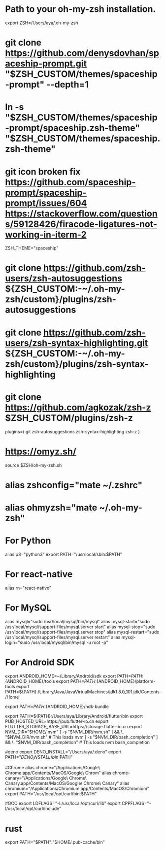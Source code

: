 # Path to your oh-my-zsh installation.
export ZSH=/Users/aya/.oh-my-zsh


# git clone https://github.com/denysdovhan/spaceship-prompt.git "$ZSH_CUSTOM/themes/spaceship-prompt" --depth=1
# ln -s "$ZSH_CUSTOM/themes/spaceship-prompt/spaceship.zsh-theme" "$ZSH_CUSTOM/themes/spaceship.zsh-theme"
# git icon broken fix https://github.com/spaceship-prompt/spaceship-prompt/issues/604 https://stackoverflow.com/questions/59128426/firacode-ligatures-not-working-in-iterm-2
ZSH_THEME="spaceship"

# git clone https://github.com/zsh-users/zsh-autosuggestions ${ZSH_CUSTOM:-~/.oh-my-zsh/custom}/plugins/zsh-autosuggestions
# git clone https://github.com/zsh-users/zsh-syntax-highlighting.git ${ZSH_CUSTOM:-~/.oh-my-zsh/custom}/plugins/zsh-syntax-highlighting
# git clone https://github.com/agkozak/zsh-z $ZSH_CUSTOM/plugins/zsh-z
plugins=(
  git
  zsh-autosuggestions
  zsh-syntax-highlighting
  zsh-z
)


# https://omyz.sh/
source $ZSH/oh-my-zsh.sh

#
# alias zshconfig="mate ~/.zshrc"
# alias ohmyzsh="mate ~/.oh-my-zsh"
  
# For Python
alias p3="python3"
export PATH="/usr/local/sbin:$PATH"

# For react-native
alias rn="react-native"

# For MySQL
alias mysql="sudo /usr/local/mysql/bin/mysql"
alias mysql-start="sudo /usr/local/mysql/support-files/mysql.server start"
alias mysql-stop="sudo /usr/local/mysql/support-files/mysql.server stop"
alias mysql-restart="sudo /usr/local/mysql/support-files/mysql.server restart"
alias mysql-login="sudo /usr/local/mysql/bin/mysql -u root -p"

# For Android SDK
export ANDROID_HOME=~/Library/Android/sdk
export PATH=${PATH}:${ANDROID_HOME}/tools
export PATH=${PATH}:${ANDROID_HOME}/platform-tools
export PATH=${PATH}:/Library/Java/JavaVirtualMachines/jdk1.8.0_101.jdk/Contents/Home

export PATH=${PATH}:${ANDROID_HOME}/ndk-bundle

export PATH=${PATH}:/Users/aya/Library/Android/flutter/bin
export PUB_HOSTED_URL=https://pub.flutter-io.cn
export FLUTTER_STORAGE_BASE_URL=https://storage.flutter-io.cn
export NVM_DIR="$HOME/.nvm"
[ -s "$NVM_DIR/nvm.sh" ] && \. "$NVM_DIR/nvm.sh"  # This loads nvm
[ -s "$NVM_DIR/bash_completion" ] && \. "$NVM_DIR/bash_completion"  # This loads nvm bash_completion

#deno
export DENO_INSTALL="/Users/aya/.deno"
export PATH="$DENO_INSTALL/bin:$PATH"

#Chrome
alias chrome="/Applications/Google\ Chrome.app/Contents/MacOS/Google\ Chrom"
alias chrome-canary="/Applications/Google\ Chrome\ Canary.app/Contents/MacOS/Google\ Chrome\ Canary"
alias chromium="/Applications/Chromium.app/Contents/MacOS/Chromium"
export PATH="/usr/local/opt/curl/bin:$PATH"

#GCC
export LDFLAGS="-L/usr/local/opt/curl/lib"
export CPPFLAGS="-I/usr/local/opt/curl/include"

# rust
export PATH="$PATH":"$HOME/.pub-cache/bin"

